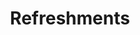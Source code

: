 ---
title: Refreshments
price: R80 000
limit: 1
logo: diamond.png
large-logo: diamond-large.png
logo_size: 100

# Expo info
expo: yes
banners: 2

#benefits
passes: 1

exclusive:
    - Exclusive logo on 2 x refreshment bars, branded cup sleeves for 900 servings of speciality coffee and 400 fruit crushes or something similar
    - Exclusive branding on serviettes
    - Exclusive branding at catering stations
    - Option to add a branded re-usable coffee cup to be added to delegate bag *price available on request

sold_out: no
order: 80
---